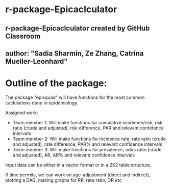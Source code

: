 # r-package-Epicaclculator
r-package-Epicaclculator created by GitHub Classroom
---
author: "Sadia Sharmin, Ze Zhang, Catrina Mueller-Leonhard"
---

# Outline of the package:

The package "episquad" will have functions for the most common caclulations done in epidemiology.

Assigned work:
- Team member 1: Will make functions for cumulative incidence/risk, risk ratio (crude and adjusted), risk difference, PAR and relevant confidence intervals
- Team member 2: Will make functions for incidence rate, rate ratio (crude and adjusted), rate difference, PAR% and relevant confidence intervals
- Team member 3: Will make functions for prevalence, odds ratio (crude and adjusted), AR, AR% and relevant confidence intervals

Input data can be either in a vector format or in a 2X2 table structure.

If time permits, we can work on age-adjustment (direct and indirect), plotting a DAG, making graphs for RR, rate ratio, OR etc
